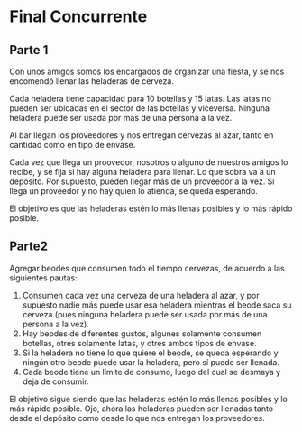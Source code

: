 # Final Concurrente

## Parte 1
Con unos amigos somos los encargados de organizar una fiesta, y se nos encomendó llenar las heladeras de cerveza.

Cada heladera tiene capacidad para 10 botellas  y 15 latas. Las latas no pueden ser ubicadas en el sector de las botellas y viceversa. Ninguna heladera puede ser usada por más de una persona a la vez.

Al bar llegan los proveedores y nos entregan cervezas al azar, tanto en cantidad como en tipo de envase. 

Cada vez que llega un proovedor, nosotros o alguno de nuestros amigos lo recibe, y se fija si hay alguna heladera para llenar. Lo que sobra va a un depósito. Por supuesto, pueden llegar más de un proveedor a la vez. Si llega un proveedor y no hay quien lo atienda, se queda esperando.

El objetivo es que las heladeras estén lo más llenas posibles y lo más rápido posible.

## Parte2
Agregar beodes que consumen todo el tiempo cervezas, de acuerdo a las siguientes pautas:

1. Consumen cada vez una cerveza de una heladera al azar, y por supuesto nadie más puede usar esa heladera mientras el beode saca su cerveza (pues ninguna heladera puede ser usada por más de una persona a la vez).
1. Hay beodes de diferentes gustos, algunes solamente consumen botellas, otres solamente latas, y otres ambos tipos de envase. 
1. Si la heladera no tiene lo que quiere el beode, se queda esperando y ningún otro beode puede usar la heladera, pero sí puede ser llenada.
1. Cada beode tiene un límite de consumo, luego del cual se desmaya y deja de consumir.

El objetivo sigue siendo que las heladeras estén lo más llenas posibles y lo más rápido posible. Ojo, ahora las heladeras pueden ser llenadas tanto desde el depósito como desde lo que nos entregan los proveedores.
